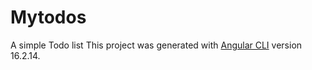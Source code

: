 # Mytodos
A simple Todo list
This project was generated with [Angular CLI](https://github.com/angular/angular-cli) version 16.2.14.

